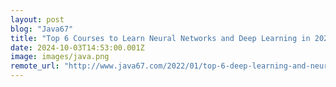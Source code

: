 ```yaml
---
layout: post
blog: "Java67"
title: "Top 6 Courses to Learn Neural Networks and Deep Learning in 2024 - Best of Lot"
date: 2024-10-03T14:53:00.001Z
image: images/java.png
remote_url: "http://www.java67.com/2022/01/top-6-deep-learning-and-neural-networks.html"
---
```

